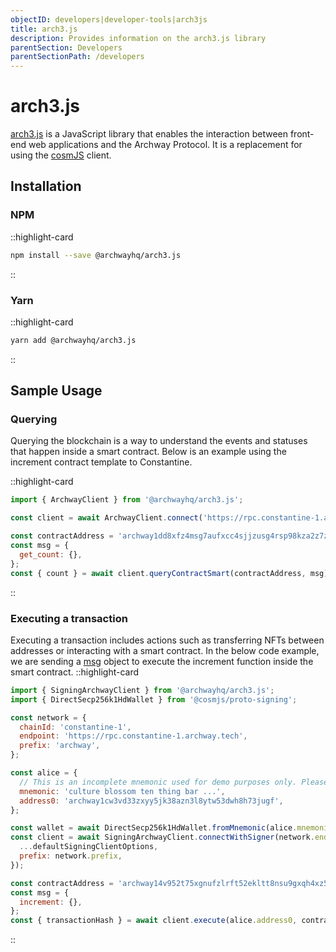 ```yaml
---
objectID: developers|developer-tools|arch3js
title: arch3.js
description: Provides information on the arch3.js library
parentSection: Developers
parentSectionPath: /developers
---
```


# arch3.js

<a href="https://www.npmjs.com/package/@archwayhq/arch3-core" target="_blank" >arch3.js</a> is a JavaScript library that enables the interaction between front-end web applications and the Archway Protocol. It is a replacement for using the <a href="https://github.com/cosmos/cosmjs" target="_blank" >cosmJS</a> client.

## Installation

### NPM

::highlight-card

```bash
npm install --save @archwayhq/arch3.js
```

::

### Yarn

::highlight-card

```bash
yarn add @archwayhq/arch3.js
```

::

## Sample Usage

### Querying

Querying the blockchain is a way to understand the events and statuses that happen inside a smart contract. Below is an example using the increment contract template to Constantine.

::highlight-card

```js
import { ArchwayClient } from '@archwayhq/arch3.js';

const client = await ArchwayClient.connect('https://rpc.constantine-1.archway.tech');

const contractAddress = 'archway1dd8xfz4msg7aufxcc4sjjzusg4rsp98kza2z7zjprhgwvmpdzncq6jrg99';
const msg = {
  get_count: {},
};
const { count } = await client.queryContractSmart(contractAddress, msg);
```

::

### Executing a transaction

Executing a transaction includes actions such as transferring NFTs between addresses or interacting with a smart contract. In the below code example, we are sending a <a href="https://docs.cosmos.network/main/building-modules/messages-and-queries#messages" target="_blank" >msg</a> object to execute the increment function inside the smart contract.
::highlight-card

```js
import { SigningArchwayClient } from '@archwayhq/arch3.js';
import { DirectSecp256k1HdWallet } from '@cosmjs/proto-signing';

const network = {
  chainId: 'constantine-1',
  endpoint: 'https://rpc.constantine-1.archway.tech',
  prefix: 'archway',
};

const alice = {
  // This is an incomplete mnemonic used for demo purposes only. Please, never hard code your seed phrases.
  mnemonic: 'culture blossom ten thing bar ...',
  address0: 'archway1cw3vd33zxyy5jk38azn3l8ytw53dwh8h73jugf',
};

const wallet = await DirectSecp256k1HdWallet.fromMnemonic(alice.mnemonic, { prefix: network.prefix });
const client = await SigningArchwayClient.connectWithSigner(network.endpoint, wallet, {
  ...defaultSigningClientOptions,
  prefix: network.prefix,
});

const contractAddress = 'archway14v952t75xgnufzlrft52ekltt8nsu9gxqh4xz55qfm6wqslc0spqspc5lm';
const msg = {
  increment: {},
};
const { transactionHash } = await client.execute(alice.address0, contractAddress, msg, 'auto');
```

::
